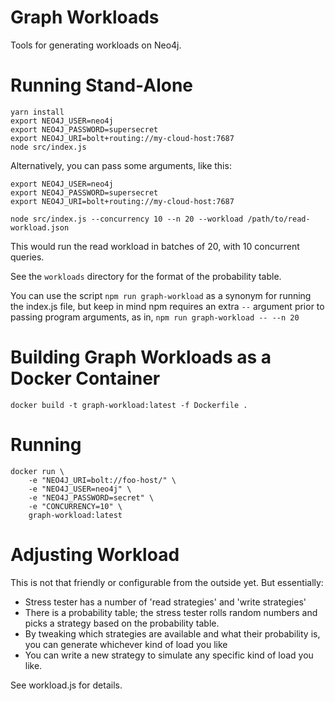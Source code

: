 # Graph Workloads

Tools for generating workloads on Neo4j.

# Running Stand-Alone

```
yarn install
export NEO4J_USER=neo4j
export NEO4J_PASSWORD=supersecret
export NEO4J_URI=bolt+routing://my-cloud-host:7687
node src/index.js
```

Alternatively, you can pass some arguments, like this:

```
export NEO4J_USER=neo4j
export NEO4J_PASSWORD=supersecret
export NEO4J_URI=bolt+routing://my-cloud-host:7687

node src/index.js --concurrency 10 --n 20 --workload /path/to/read-workload.json
```

This would run the read workload in batches of 20, with 10 concurrent queries.

See the `workloads` directory for the format of the probability table.

You can use the script `npm run graph-workload` as a synonym for running the index.js file, but keep in mind npm requires an extra `--` argument prior to passing
program arguments, as in, `npm run graph-workload -- --n 20`

# Building Graph Workloads as a Docker Container

```
docker build -t graph-workload:latest -f Dockerfile . 
```

# Running

```
docker run \
	-e "NEO4J_URI=bolt://foo-host/" \
	-e "NEO4J_USER=neo4j" \
	-e "NEO4J_PASSWORD=secret" \
	-e "CONCURRENCY=10" \
	graph-workload:latest 
```

# Adjusting Workload

This is not that friendly or configurable from the outside yet.  But essentially:

- Stress tester has a number of 'read strategies' and 'write strategies'
- There is a probability table; the stress tester rolls random numbers and picks a strategy
based on the probability table.
- By tweaking which strategies are available and what their probability is,  you can generate
whichever kind of load you like
- You can write a new strategy to simulate any specific kind of load you like.

See workload.js for details.